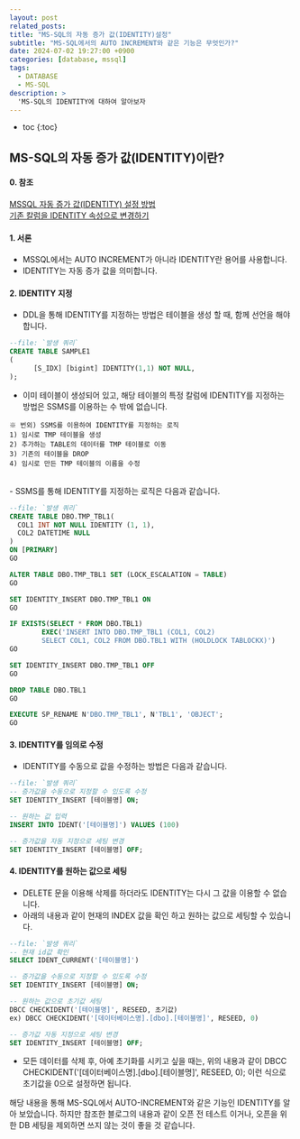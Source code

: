 ```yaml
---
layout: post
related_posts: 
title: "MS-SQL의 자동 증가 값(IDENTITY)설정"
subtitle: "MS-SQL에서의 AUTO INCREMENT와 같은 기능은 무엇인가?"
date: 2024-07-02 19:27:00 +0900
categories: [database, mssql]
tags:
  - DATABASE
  - MS-SQL
description: >
  'MS-SQL의 IDENTITY에 대하여 알아보자
---
```

* toc
{:toc}

## MS-SQL의 자동 증가 값(IDENTITY)이란?

#### 0. 참조
 [MSSQL 자동 증가 값(IDENTITY) 설정 방법](https://travelpark.tistory.com/50)<br>
 [기존 칼럼을 IDENTITY 속성으로 변경하기](https://chozzahacker.blogspot.com/2014/05/alteridentity.html)

#### 1. 서론
-  MSSQL에서는 AUTO INCREMENT가 아니라 IDENTITY란 용어를 사용합니다.
-  IDENTITY는 자동 증가 값을 의미합니다.

#### 2. IDENTITY 지정
-  DDL을 통해 IDENTITY를 지정하는 방법은 테이블을 생성 할 때, 함께 선언을 해야 합니다.

~~~sql
--file: `발생 쿼리`
CREATE TABLE SAMPLE1
(
	  [S_IDX] [bigint] IDENTITY(1,1) NOT NULL,
);
~~~

*  이미 테이블이 생성되어 있고, 해당 테이블의 특정 칼럼에 IDENTITY를 지정하는 방법은 SSMS를 이용하는 수 밖에 없습니다. 
```
※ 번외) SSMS를 이용하여 IDENTITY를 지정하는 로직
1) 임시로 TMP 테이블을 생성
2) 추가하는 TABLE의 데이터를 TMP 테이블로 이동
3) 기존의 테이블을 DROP
4) 임시로 만든 TMP 테이블의 이름을 수정
```
<br>
- SSMS를 통해 IDENTITY를 지정하는 로직은 다음과 같습니다. 

~~~sql
--file: `발생 쿼리`
CREATE TABLE DBO.TMP_TBL1(
  COL1 INT NOT NULL IDENTITY (1, 1),
  COL2 DATETIME NULL
)
ON [PRIMARY]
GO

ALTER TABLE DBO.TMP_TBL1 SET (LOCK_ESCALATION = TABLE)
GO

SET IDENTITY_INSERT DBO.TMP_TBL1 ON
GO

IF EXISTS(SELECT * FROM DBO.TBL1)
        EXEC('INSERT INTO DBO.TMP_TBL1 (COL1, COL2)
        SELECT COL1, COL2 FROM DBO.TBL1 WITH (HOLDLOCK TABLOCKX)')
GO

SET IDENTITY_INSERT DBO.TMP_TBL1 OFF
GO

DROP TABLE DBO.TBL1
GO

EXECUTE SP_RENAME N'DBO.TMP_TBL1', N'TBL1', 'OBJECT';
GO
~~~

#### 3. IDENTITY를 임의로 수정 
-  IDENTITY를 수동으로 값을 수정하는 방법은 다음과 같습니다. 

~~~sql
--file: `발생 쿼리`
-- 증가값을 수동으로 지정할 수 있도록 수정
SET IDENTITY_INSERT [테이블명] ON;

-- 원하는 값 입력
INSERT INTO IDENT('[테이블명]') VALUES (100)

-- 증가값을 자동 지정으로 세팅 변경
SET IDENTITY_INSERT [테이블명] OFF;
~~~

#### 4. IDENTITY를 원하는 값으로 세팅
-  DELETE 문을 이용해 삭제를 하더라도 IDENTITY는 다시 그 값을 이용할 수 없습니다.
-  아래의 내용과 같이 현재의 INDEX 값을 확인 하고 원하는 값으로 세팅할 수 있습니다. 

~~~sql
--file: `발생 쿼리`
-- 현재 id값 확인
SELECT IDENT_CURRENT('[테이블명]')  

-- 증가값을 수동으로 지정할 수 있도록 수정
SET IDENTITY_INSERT [테이블명] ON;

-- 원하는 값으로 초기값 세팅
DBCC CHECKIDENT('[테이블명]', RESEED, 초기값)
ex) DBCC CHECKIDENT('[데이터베이스명].[dbo].[테이블명]', RESEED, 0)

-- 증가값 자동 지정으로 세팅 변경
SET IDENTITY_INSERT [테이블명] OFF;
~~~

*  모든 데이터를 삭제 후, 아예 초기화를 시키고 싶을 때는, 위의 내용과 같이 DBCC CHECKIDENT('\[데이터베이스명].\[dbo].\[테이블명]', RESEED, 0); 이런 식으로 초기값을 0으로 설정하면 됩니다.

해당 내용을 통해 MS-SQL에서 AUTO-INCREMENT와 같은 기능인 IDENTITY를 알아 보았습니다.
하지만 참조한 블로그의 내용과 같이 오픈 전 테스트 이거나, 오픈을 위한 DB 세팅을 제외하면 쓰지 않는 것이 좋을 것 같습니다.
